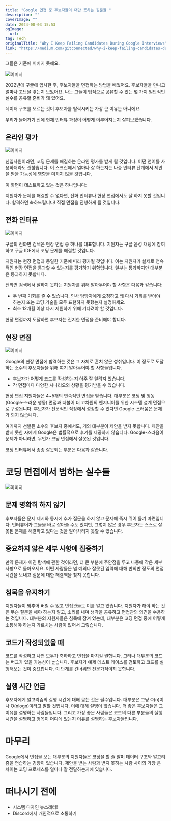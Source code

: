 ```yaml
---
title: "Google 면접 중 후보자들이 대답 못하는 질문들 "
description: ""
coverImage: ""
date: 2024-08-03 15:53
ogImage: 
  url: 
tag: Tech
originalTitle: "Why I Keep Failing Candidates During Google Interviews"
link: "https://medium.com/gitconnected/why-i-keep-failing-candidates-during-google-interviews-dc8f865b2c19"
---
```




그들은 기준에 미치지 못해요.

![이미지](/assets/img/WhyIKeepFailingCandidatesDuringGoogleInterviews_0.png)

2022년에 구글에 입사한 후, 후보자들을 면접하는 방법을 배웠어요. 후보자들을 만나고 얼마나 고난을 겪는지 보았어요. 나는 그들이 법적으로 공유할 수 있는 몇 가지 일반적인 실수를 공유할 준비가 돼 있어요.

데이터 구조를 모르는 것이 후보자를 탈락시키는 가장 큰 이유는 아니에요.

<div class="content-ad"></div>

우리가 들어가기 전에 현재 인터뷰 과정이 어떻게 이루어지는지 살펴보겠습니다.

## 온라인 평가

![이미지](/assets/img/WhyIKeepFailingCandidatesDuringGoogleInterviews_1.png)

신입사원이라면, 코딩 문제를 해결하는 온라인 평가를 받게 될 것입니다. 어떤 언어를 사용하더라도 괜찮습니다. 이 스크린에서 얼마나 잘 하는지는 나중 인터뷰 단계에서 제안을 받을 가능성에 영향을 미치지 않을 것입니다.

<div class="content-ad"></div>

이 화면이 테스트하고 있는 것은 하나입니다:

지원자가 문제를 해결할 수 없다면, 전화 인터뷰나 현장 면접에서도 잘 하지 못할 것입니다. 합격하면 축하드립니다! 직접 면접을 진행하게 될 것입니다.

## 전화 인터뷰

![이미지](/assets/img/WhyIKeepFailingCandidatesDuringGoogleInterviews_2.png)

<div class="content-ad"></div>

구글의 전화면 검색은 현장 면접 중 하나를 대표합니다. 지원자는 구글 음성 채팅에 참여하고 구글 IDE에서 코딩 문제를 해결할 것입니다.

지원자는 현장 면접과 동일한 기준에 따라 평가될 것입니다. 이는 지원자가 실제로 연속적인 현장 면접을 통과할 수 있는지를 평가하기 위함입니다. 일부는 통과하지만 대부분은 통과하지 못합니다.

전화면 검색에서 잘하지 못하는 지원자를 위해 알아두어야 할 사항은 다음과 같습니다:

- 두 번째 기회를 줄 수 있습니다. 인사 담당자에게 요청하고 왜 다시 기회를 받아야 하는지 또는 코딩 기술을 모두 표현하지 못했는지 설명하세요.
- 최소 12개월 이상 다시 지원하기 위해 기다려야 할 것입니다.

<div class="content-ad"></div>

현장 면접까지 도달하면 후보자는 진지한 면접을 준비해야 합니다.

## 현장 면접

![이미지](/assets/img/WhyIKeepFailingCandidatesDuringGoogleInterviews_3.png)

Google의 현장 면접에 합격하는 것은 그 자체로 흔치 않은 성취입니다. 이 정도로 도달하는 소수의 후보자들을 위해 여기 알아두어야 할 사항들입니다.

<div class="content-ad"></div>

- 후보자가 어떻게 코드를 작성하는지 아주 잘 알려져 있습니다.
- 각 면접마다 다양한 시나리오와 상황을 평가받을 수 있습니다.

현장 면접 지원자들은 4~5개의 연속적인 면접을 받습니다. 대부분은 코딩 및 행동 (Google-스러운 행동) 면접과 더불어 더 고차원의 엔지니어를 위한 시스템 설계 면접으로 구성됩니다. 후보자가 전문적인 직장에서 성장할 수 있다면 Google-스러움은 문제가 되지 않습니다.

여기까지 선발된 소수의 후보자 중에서도, 거의 대부분이 제안을 받지 못합니다. 제안을 받지 못한 자에게 Google은 법률적으로 후기를 제공하지 않습니다. Google-스러움이 문제가 아니라면, 무언가 코딩 면접에서 잘못된 것입니다.

코딩 인터뷰에서 종종 잘못되는 부분은 다음과 같습니다.

<div class="content-ad"></div>

# 코딩 면접에서 범하는 실수들

![이미지](/assets/img/WhyIKeepFailingCandidatesDuringGoogleInterviews_4.png)

## 문제 명확히 하지 않기

후보자들은 문제 제시와 동시에 추가 질문을 하지 않고 문제에 즉시 뛰어 들기 마련입니다. 인터뷰어가 그들을 바로 잡아줄 수도 있지만, 그렇지 않은 경우 후보자는 스스로 잘못된 문제를 해결하고 있다는 것을 알아차리지 못할 수 있습니다.

<div class="content-ad"></div>

## 중요하지 않은 세부 사항에 집중하기

만약 문제가 이진 탐색에 관한 것이라면, 더 큰 부분에 주안점을 두고 나중에 작은 세부 사항으로 돌아오세요. 어떤 사람들은 널 예외나 잘못된 입력에 대해 반의반 정도의 면접 시간을 보내고 질문에 대한 해결책을 찾지 못합니다.

## 침묵을 유지하기

지원자들이 멈추어 버릴 수 있고 면접관들도 이를 알고 있습니다. 지원자가 해야 하는 것은 무슨 질문을 해야 하는지 알고, 소리를 내며 생각을 공유하고 면접관의 의견을 수용하는 것입니다. 대부분의 지원자들은 침묵에 잠겨 있는데, 대부분은 코딩 면접 중에 어떻게 소통해야 하는지 가르치는 사람이 없어서 그렇습니다.

<div class="content-ad"></div>

## 코드가 작성되었을 때

코드를 작성하고 나면 모두가 축하하고 면접을 마치길 원합니다. 그러나 대부분의 코드는 버그가 있을 가능성이 높습니다. 후보자가 예제 테스트 케이스를 검토하고 코드를 실행해보는 것이 중요합니다. 이 단계를 건너뛰면 전문가적이지 못합니다.

## 실행 시간 언급

후보자에게 알고리즘의 실행 시간에 대해 묻는 것은 필수입니다. 대부분은 그냥 O(n)이나 O(nlogn)이라고 말할 것입니다. 이에 대해 설명이 없습니다. 더 좋은 후보자들은 그 이유를 설명하는 사람들입니다. 그리고 가장 좋은 사람들은 코드의 다른 부분들의 실행 시간을 설명하고 병목이 어디에 있는지 이유를 설명하는 후보자들입니다.

<div class="content-ad"></div>

# 마무리

Google에서 면접을 보는 대부분의 지원자들은 코딩을 할 줄 알며 데이터 구조와 알고리즘을 연습하는 경향이 있습니다. 제안을 받는 사람과 받지 못하는 사람 사이의 가장 큰 차이는 코딩 프로세스를 얼마나 잘 전달하는지에 있습니다.

# 떠나시기 전에

- 시스템 디자인 뉴스레터!
- Discord에서 개인적으로 소통하기
